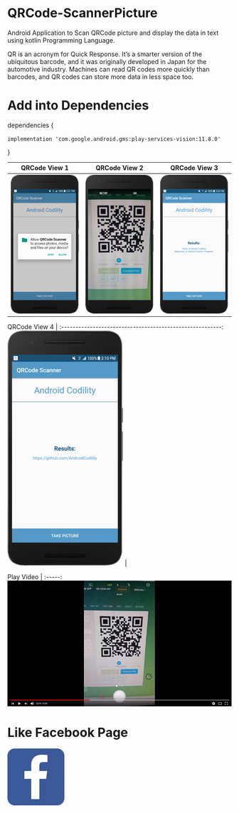 # QRCode-ScannerPicture
Android Application to Scan QRCode picture and display the data in text using kotlin Programming Language.

QR is an acronym for Quick Response. It’s a smarter version of the ubiquitous barcode, and it was originally developed in Japan for the automotive industry. Machines can read QR codes more quickly than barcodes, and QR codes can store more data in less space too.

# Add into Dependencies
dependencies {

    implementation 'com.google.android.gms:play-services-vision:11.8.0'
}

QRCode View 1                                         |  QRCode View 2 |    QRCode View 3 
:--------------------------------------------------------:|:------------------------------------:|:------------------------------------:
![](https://github.com/AndroidCodility/QRCode-ScannerPicture/blob/master/design/permission.png?raw=true)  |  ![](https://github.com/AndroidCodility/QRCode-ScannerPicture/blob/master/design/scan.png?raw=true) |  ![](https://github.com/AndroidCodility/QRCode-ScannerPicture/blob/master/design/text.png?raw=true)

 QRCode View 4 |
 :--------------------------------------------------------:
 ![](https://github.com/AndroidCodility/QRCode-ScannerPicture/blob/master/design/url.png?raw=true) | 
 
 Play Video |
 :-----:
 [![](https://github.com/AndroidCodility/QRCode-ScannerPicture/blob/master/design/qrcode_vid.png?raw=true)](https://youtu.be/4-CCxhB3WKs "Click here to watch")
 
# Like Facebook Page
[![](https://github.com/AndroidCodility/QRCode-ScannerPicture/blob/master/design/fb.png?raw=true)](https://www.facebook.com/androidcodility/ "Click here")
